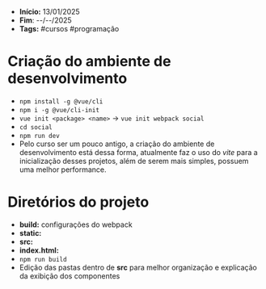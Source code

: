 - **Início:** 13/01/2025
- **Fim**: --/--/2025
- **Tags:** #cursos #programação 

# Criação do ambiente de desenvolvimento
- `npm install -g @vue/cli`
- `npm i -g @vue/cli-init`
- `vue init <package> <name>` -> `vue init webpack social`
- `cd social`
- `npm run dev`
- Pelo curso ser um pouco antigo, a criação do ambiente de desenvolvimento está dessa forma, atualmente faz o uso do _vite_ para a inicialização desses projetos, além de serem mais simples, possuem uma melhor performance.

# Diretórios do projeto
- **build:** configurações do webpack
- **static:**
- **src:**
- **index.html:**
- `npm run build`
- Edição das pastas dentro de **src** para melhor organização e explicação da exibição dos componentes